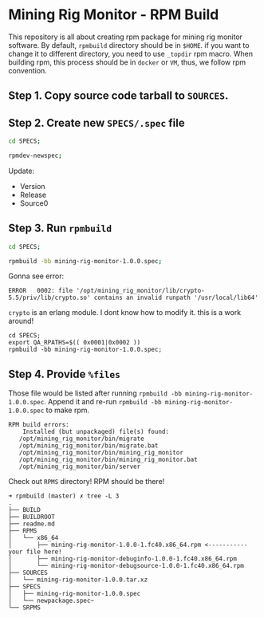 # Mining Rig Monitor - RPM Build
This repository is all about creating rpm package for mining rig monitor software. By default, `rpmbuild` directory should be in  `$HOME`. if you want to change it to different directory, you need to use `_topdir` rpm macro. When building rpm, this process should be in `docker` or `VM`, thus, we follow rpm convention.

## Step 1. Copy source code tarball to `SOURCES`.
## Step 2. Create new `SPECS/.spec` file

```bash
cd SPECS;

rpmdev-newspec;
```

Update:

- Version
- Release
- Source0



## Step 3. Run `rpmbuild`

```bash
cd SPECS;

rpmbuild -bb mining-rig-monitor-1.0.0.spec;
```

Gonna see error:
```
ERROR   0002: file '/opt/mining_rig_monitor/lib/crypto-5.5/priv/lib/crypto.so' contains an invalid runpath '/usr/local/lib64'
```

`crypto` is an erlang module. I dont know how to modify it. this is a work around!
```
cd SPECS;
export QA_RPATHS=$(( 0x0001|0x0002 ))
rpmbuild -bb mining-rig-monitor-1.0.0.spec;
```

## Step 4. Provide `%files`
Those file would be listed after running `rpmbuild -bb mining-rig-monitor-1.0.0.spec`. Append it and re-run `rpmbuild -bb mining-rig-monitor-1.0.0.spec` to make rpm.
```
RPM build errors:
    Installed (but unpackaged) file(s) found:
   /opt/mining_rig_monitor/bin/migrate
   /opt/mining_rig_monitor/bin/migrate.bat
   /opt/mining_rig_monitor/bin/mining_rig_monitor
   /opt/mining_rig_monitor/bin/mining_rig_monitor.bat
   /opt/mining_rig_monitor/bin/server

```

Check out `RPMS` directory! RPM should be there!

```
➜ rpmbuild (master) ✗ tree -L 3
.
├── BUILD
├── BUILDROOT
├── readme.md
├── RPMS
│   └── x86_64
│       ├── mining-rig-monitor-1.0.0-1.fc40.x86_64.rpm <----------- your file here!
│       ├── mining-rig-monitor-debuginfo-1.0.0-1.fc40.x86_64.rpm
│       └── mining-rig-monitor-debugsource-1.0.0-1.fc40.x86_64.rpm
├── SOURCES
│   └── mining-rig-monitor-1.0.0.tar.xz
├── SPECS
│   ├── mining-rig-monitor-1.0.0.spec
│   └── newpackage.spec~
└── SRPMS

```

